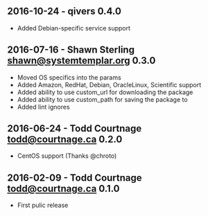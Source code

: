 ## 2016-10-24 - qivers 0.4.0
  * Added Debian-specific service support

## 2016-07-16 - Shawn Sterling <shawn@systemtemplar.org> 0.3.0
 * Moved OS specifics into the params
 * Added Amazon, RedHat, Debian, OracleLinux, Scientific support
 * Added ability to use custom_url for downloading the package
 * Added ability to use custom_path for saving the package to
 * Added lint ignores

## 2016-06-24 - Todd Courtnage <todd@courtnage.ca> 0.2.0
 * CentOS support (Thanks @chroto)

## 2016-02-09 - Todd Courtnage <todd@courtnage.ca> 0.1.0
 * First pulic release
